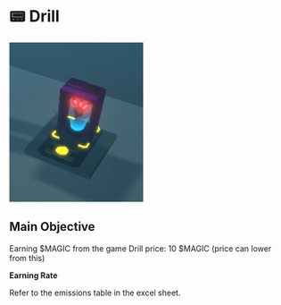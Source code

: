 # 📟 Drill

![Drill Model - WIP](<../../.gitbook/assets/image (6).png>)

## Main Objective

&#x20;Earning $MAGIC from the game Drill price: 10 $MAGIC (price can lower from this)&#x20;

**Earning Rate**

Refer to the emissions table in the excel sheet.
